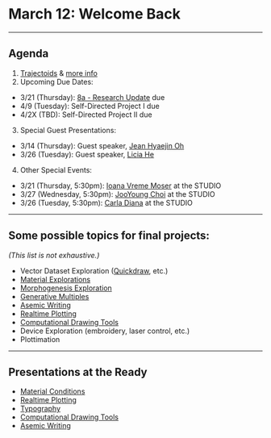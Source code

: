 # March 12: Welcome Back

---

## Agenda

1. [Trajectoids](https://www.youtube.com/watch?v=2lW9HznqsVY) & [more info](https://www.youtube.com/watch?v=VbuXOC0Fy1c)
2. Upcoming Due Dates: 
  * 3/21 (Thursday): [8a - Research Update](../../../assignments/08_personal_project/README.md) due
  * 4/9 (Tuesday): Self-Directed Project I due
  * 4/2X (TBD): Self-Directed Project II due
3. Special Guest Presentations:
  * 3/14 (Thursday): Guest speaker, [Jean Hyaejin Oh](https://www.cs.cmu.edu/~./jeanoh/)
  * 3/26 (Tuesday): Guest speaker, [Licia He](https://www.instagram.com/blahblahpaperblah/)
4. Other Special Events:
  * 3/21 (Thursday, 5:30pm): [Ioana Vreme Moser](https://studioforcreativeinquiry.org/events/pirouette-machines-fluid-components-artist-talk-by-ioana-vreme-moser) at the STUDIO
  * 3/27 (Wednesday, 5:30pm): [JooYoung Choi](https://studioforcreativeinquiry.org/events/jooyoung-choi) at the STUDIO
  * 3/26 (Tuesday, 5:30pm): [Carla Diana](https://studioforcreativeinquiry.org/events/carla-diana) at the STUDIO

--- 

## Some possible topics for final projects: 

*(This list is not exhaustive.)*

* Vector Dataset Exploration ([Quickdraw](https://quickdraw.withgoogle.com/data), etc.)
* [Material Explorations](../../topics/material_conditions/README.md)
* [Morphogenesis Exploration](https://github.com/golanlevin/DrawingWithMachines/blob/main/lectures/topics/field/README.md#morphogenesis-resources)
* [Generative Multiples](https://courses.ideate.cmu.edu/60-428/f2021/daily-notes/10-27-new-ii/generative-multiples/)
* [Asemic Writing](https://courses.ideate.cmu.edu/60-428/f2021/daily-notes/11-01-work/asemic-writing/)
* [Realtime Plotting](../../topics/realtime_plotting/README.md)
* [Computational Drawing Tools](https://courses.ideate.cmu.edu/60-428/f2021/daily-notes/10-25-new-beginning/computational-drawing-tools/)
* Device Exploration (embroidery, laser control, etc.)
* Plottimation

---

## Presentations at the Ready

* [Material Conditions](../../topics/material_conditions/README.md)
* [Realtime Plotting](../../topics/realtime_plotting/README.md)
* [Typography](../../topics/type/README.md)
* [Computational Drawing Tools](https://courses.ideate.cmu.edu/60-428/f2021/daily-notes/10-25-new-beginning/computational-drawing-tools/)
* [Asemic Writing](https://courses.ideate.cmu.edu/60-428/f2021/daily-notes/11-01-work/asemic-writing/)

